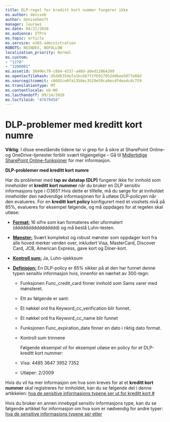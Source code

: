 ```yaml
---
title: DLP-regel for kreditt kort nummer fungerer ikke
ms.author: deniseb
author: denisebmsft
manager: laurawi
ms.date: 04/21/2020
ms.audience: ITPro
ms.topic: article
ms.service: o365-administration
ROBOTS: NOINDEX, NOFOLLOW
localization_priority: Normal
ms.custom:
- "1270"
- "3200001"
ms.assetid: 30496c79-c8b4-4337-a46d-abed12864209
ms.openlocfilehash: d5dd6354e7a1bcbb7f2fb917952ddbee5077e88d
ms.sourcegitcommit: c6692ce0fa1358ec3529e59ca0ecdfdea4cdc759
ms.translationtype: MT
ms.contentlocale: nb-NO
ms.lasthandoff: 09/14/2020
ms.locfileid: "47679450"
---
```

# <a name="dlp-issues-with-credit-card-numbers"></a>DLP-problemer med kreditt kort numre

**Viktig**: I disse enestående tidene tar vi grep for å sikre at SharePoint Online-og OneDrive-tjenester forblir svært tilgjengelige – Gå til [Midlertidige SharePoint Online-funksjoner](https://aka.ms/ODSPAdjustments) for mer informasjon.

**DLP-problemer med kreditt kort numre**

Har du problemer med **tap av datatap (DLP)** fungerer ikke for innhold som inneholder et **kreditt kort nummer** når du bruker en DLP sensitiv informasjons type i O365? Hvis dette er tilfelle, må du sørge for at innholdet inneholder den nødvendige informasjonen for å utløse DLP-policyen når den evalueres. For en **kreditt kort policy** konfigurert med et visshets nivå på 85%, evalueres for eksempel følgende, og må oppdages for at regelen skal utløse:
  
- **[Format:](https://docs.microsoft.com/microsoft-365/compliance/sensitive-information-type-entity-definitions#format-19)** 16 sifre som kan formateres eller uformatert (dddddddddddddddd) og må bestå Luhn-testen.

- **[Mønster:](https://docs.microsoft.com/microsoft-365/compliance/sensitive-information-type-entity-definitions#pattern-19)** Svært komplekst og robust mønster som oppdager kort fra alle hoved merker verden over, inkludert Visa, MasterCard, Discover Card, JCB, American Express, gave kort og Diner-kort.

- **[Kontroll sum:](https://docs.microsoft.com/microsoft-365/compliance/sensitive-information-type-entity-definitions#checksum-19)** Ja, Luhn-sjekksum

- **[Definisjon:](https://docs.microsoft.com/microsoft-365/compliance/sensitive-information-type-entity-definitions#definition-19)** En DLP-policy er 85% sikker på at den har funnet denne typen sensitiv informasjon hvis, innenfor en nærhet av 300-tegn:

  - Funksjonen Func_credit_card finner innhold som Sams varer med mønsteret.

  - Ett av følgende er sant:

  - Et nøkkel ord fra Keyword_cc_verification blir funnet.

  - Et nøkkel ord fra Keyword_cc_name blir funnet

  - Funksjonen Func_expiration_date finner en dato i riktig dato format.

  - Kontroll sum trinnene

    Følgende eksempel vil for eksempel utløse en policy for et DLP-kreditt kort nummer:

  - Visa: 4485 3647 3952 7352
  
  - Utløper: 2/2009

Hvis du vil ha mer informasjon om hva som kreves for at et **kreditt kort nummer** skal registreres for innholdet, kan du se følgende del i denne artikkelen: [hva de sensitive informasjons typene ser ut for kreditt kort #](https://docs.microsoft.com/microsoft-365/compliance/sensitive-information-type-entity-definitions#credit-card-number)
  
Hvis du bruker en annen innebygd sensitiv informasjons type, kan du se følgende artikkel for informasjon om hva som er nødvendig for andre typer: [hva de sensitive informasjons typene ser etter](https://docs.microsoft.com/microsoft-365/compliance/sensitive-information-type-entity-definitions)
  